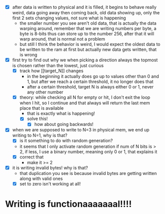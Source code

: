 
- [x] after data is written to physical and it is filled, it begins to behave really weird, data going away then coming back, old data showing up, only the first 2 sets changing values, not sure what is happening
	- the smaller number you see aren't old data, that is actually the data warping around, remember that we are writing numbers per byte, a byte is 8-bits thus can store up to the number 256, after that it will warp around, that is normal not a problem
	- but still I think the behavior is weird, I would expect the oldest data to be written to the ram at first but actually new data gets written, that is wrong
- [x] first try to find out why we when picking a direction always the topmost is chosen rather than the lowest, just curious
	- [x] track how [[target_N]] changes
		- in the beginning it actually does go up to values other than 0 and 1, but after we reach a certain threshold, it no longer does that
		- after a certain threshold, target N is always either 0 or 1, never any other number
	- [x] theory: while checking all N for empty or hit, I don't exit the loop when I hit, so I continue and that always will return the last mem place that is available
		- that is exactly what is happening!
		- [x] solve this!
			- [x] how about going backwards!
- [x] when we are supposed to write to N=3 in physical mem, we end up writing to N=1, why is that?
	- [x] is it something to do with random generation?
	-  it seems that I only activate random generation if num of N bits is > 2, if less, I use a binary number, meaning only 0 or 1, that explains it
	- [x] correct that
		- make it >= 2
- [x] it is writing invalid bytes! why is that?
	- that duplication you see is because invalid bytes are getting written along with valid ones
	- [x] set to zero isn't working at all!
# Writing is functionaaaaaaal!!!!